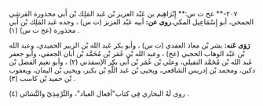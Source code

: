 ٢٠٧-** عخ ت س:** إِبْرَاهِيم بن عَبْد العزيز بْن عَبد المَلِك بْن أَبي محذورة القرشي الجمحي، أبو إِسْمَاعِيل المكي.**روى عن:** أبيه عَبْد العزيز (ت س) ، وجده عَبد المَلِك بْن أَبي محذورة (عخ ت س) (١) .

**رَوَى عَنه:** بشر بْن معاذ العقدي (ت س) ، وأبو بكر عَبد الله بْن الزبير الحميدي، وعبد الله بْن عَبْد الوهاب الحجبي (عخ) ، وعبد الله بْن عُمَر بْن مُحَمَّد بْن أبان الجعفي، وأبو جعفر عَبد الله بْن مُحَمَّد النفيلي، وعلي بْن عُمَر بْن أَبي بكر الإسفذني (٢) ، وأبو نعيم الفضل بْن دكين، ومحمد بْن إدريس الشافعي، ويحيى بْن عَبد اللَّهِ بْن بكير، ويحيى بْن اليمان، ويعقوب بْن حميد بْن كاسب (٣) .

روى لَهُ البخاري فِي كتاب"أفعال العباد"، والتِّرْمِذِيّ والنَّسَائي (٤) .